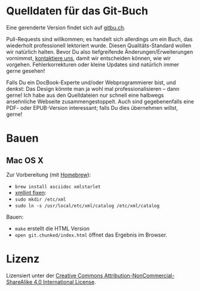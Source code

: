 Quelldaten für das Git-Buch
===========================

Eine gerenderte Version findet sich auf [gitbu.ch](http://gitbu.ch/pr01.html).

Pull-Requests sind willkommen; es handelt sich allerdings um ein Buch, das
wiederholt professionell lektoriert wurde. Diesen Qualitäts-Standard wollen wir
natürlich halten. Bevor Du also tiefgreifende Änderungen/Erweiterungen
vornimmst, [kontaktiere uns](mailto:kontakt@gitbu.ch), damit wir entscheiden
können, wie wir vorgehen. Fehlerkorrekturen oder kleine Updates sind natürlich
immer gerne gesehen!

Falls Du ein DocBook-Experte und/oder Webprogrammierer bist, und denkst: Das
Design könnte man ja wohl mal professionalisieren – dann gerne! Ich habe aus
den Quelldateien nur schnell eine halbwegs ansehnliche Webseite
zusammengestoppelt. Auch sind gegebenenfalls eine PDF- oder EPUB-Version
interessant; falls Du dies übernehmen willst, gerne!

Bauen
=====

Mac OS X
--------

Zur Vorbereitung (mit [Homebrew](http://brew.sh/)):
* `brew install asciidoc xmlstarlet`
* [xmllint fixen](https://groups.google.com/forum/#!topic/asciidoc/FC-eOwU8rYg):
 * `sudo mkdir /etc/xml`
 * `sudo ln -s /usr/local/etc/xml/catalog /etc/xml/catalog`

Bauen:
* `make` erstellt die HTML Version
* `open git.chunked/index.html` öffnet das Ergebnis im Browser.

Lizenz
======

Lizensiert unter der [Creative Commons Attribution-NonCommercial-ShareAlike 4.0
International License](http://creativecommons.org/licenses/by-nc-sa/4.0/).
